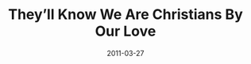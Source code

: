 ---
title: "They’ll Know We Are Christians By Our Love"
speaker: "Frank Piszczor"
date: "2011-03-27"
sermonUrl: "//35.190.93.184/sermons/20110327_sunday_frank_piszczor_theyll_know_we_are_christians_by_our_love.mp3"
---